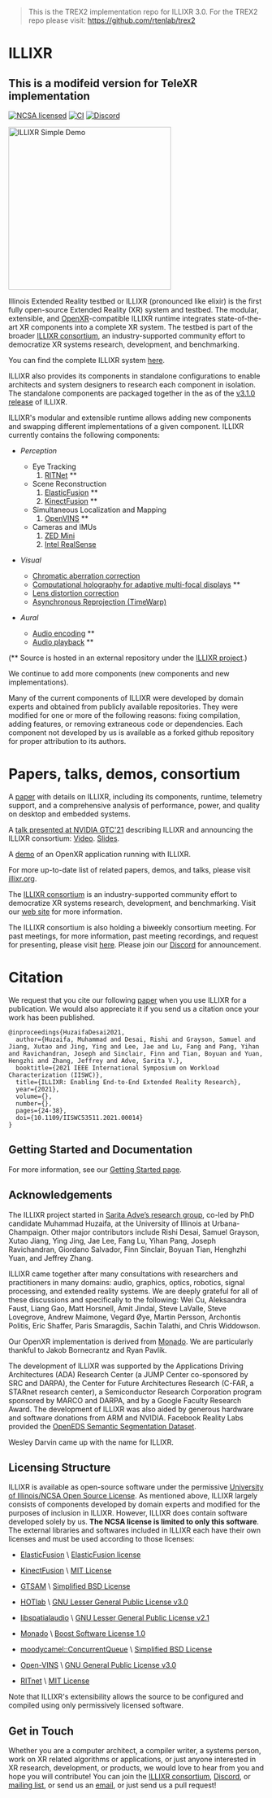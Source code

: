 > This is the TREX2 implementation repo for ILLIXR 3.0. For the TREX2 repo please visit: https://github.com/rtenlab/trex2

# ILLIXR

## This is a modifeid version for TeleXR implementation

[![NCSA licensed](https://img.shields.io/badge/license-NCSA-blue.svg)](LICENSE)
[![CI](https://github.com/ILLIXR/ILLIXR/workflows/illixr-tests-master/badge.svg)](https://github.com/ILLIXR/ILLIXR/actions)
[![Discord](https://img.shields.io/discord/830812443189444698?logo=discord&logoColor=white&label=Discord)][47]


<a href="https://youtu.be/GVcCW8WgEDY">
    <img
        alt="ILLIXR Simple Demo"
        src="https://img.youtube.com/vi/GVcCW8WgEDY/0.jpg"
        style="width: 320px"
        class="center"
    >
</a>

Illinois Extended Reality testbed or ILLIXR (pronounced like elixir) is
    the first fully open-source Extended Reality (XR) system and testbed.
The modular, extensible, and [OpenXR][26]-compatible ILLIXR runtime
    integrates state-of-the-art XR components into a complete XR system.
The testbed is part of the broader [ILLIXR consortium][37],
    an industry-supported community effort to democratize XR systems
    research, development, and benchmarking.

You can find the complete ILLIXR system [here][38].

ILLIXR also provides its components in standalone configurations to enable architects and
    system designers to research each component in isolation.
The standalone components are packaged together in the as of the [v3.1.0 release][39] of ILLIXR. 

ILLIXR's modular and extensible runtime allows adding new components and swapping different
    implementations of a given component.
ILLIXR currently contains the following components: 

-   *Perception*
    -   Eye Tracking
        1.  [RITNet][3] **
    -   Scene Reconstruction
        1.  [ElasticFusion][2] **
        2.  [KinectFusion][40] **
    -   Simultaneous Localization and Mapping
        1.  [OpenVINS][1] **
    -   Cameras and IMUs
        1.  [ZED Mini][42]
        2.  [Intel RealSense][41]

-   *Visual*
    -   [Chromatic aberration correction][5]
    -   [Computational holography for adaptive multi-focal displays][6] **
    -   [Lens distortion correction][5]
    -   [Asynchronous Reprojection (TimeWarp)][5]

-   *Aural*
    -   [Audio encoding][4] **
    -   [Audio playback][4] **

(** Source is hosted in an external repository under the [ILLIXR project][7].)

We continue to add more components (new components and new implementations). 

Many of the current components of ILLIXR were developed by domain experts and obtained from
    publicly available repositories.
They were modified for one or more of the following reasons: fixing compilation, adding features,
    or removing extraneous code or dependencies.
Each component not developed by us is available as a forked github repository for
    proper attribution to its authors.

# Papers, talks, demos, consortium

A [paper][8] with details on ILLIXR, including its components, runtime, telemetry support,
    and a comprehensive analysis of performance, power, and quality on desktop and embedded systems.

A [talk presented at NVIDIA GTC'21][42] describing ILLIXR and announcing the ILLIXR consortium:
    [Video][43].
    [Slides][44]. 

A [demo][45] of an OpenXR application running with ILLIXR.

For more up-to-date list of related papers, demos, and talks, please visit [illixr.org][37].

The [ILLIXR consortium][37] is an industry-supported community effort to democratize
    XR systems research, development, and benchmarking.
Visit our [web site][37] for more information.

The ILLIXR consortium is also holding a biweekly consortium meeting. For past meetings, for more information, past meeting recordings, and request for presenting, please visit [here][50]. Please join our [Discord][47] for announcement. 

# Citation

We request that you cite our following [paper][8] when you use ILLIXR for a publication.
We would also appreciate it if you send us a citation once your work has been published.

```
@inproceedings{HuzaifaDesai2021,
  author={Huzaifa, Muhammad and Desai, Rishi and Grayson, Samuel and Jiang, Xutao and Jing, Ying and Lee, Jae and Lu, Fang and Pang, Yihan and Ravichandran, Joseph and Sinclair, Finn and Tian, Boyuan and Yuan, Hengzhi and Zhang, Jeffrey and Adve, Sarita V.},
  booktitle={2021 IEEE International Symposium on Workload Characterization (IISWC)}, 
  title={ILLIXR: Enabling End-to-End Extended Reality Research}, 
  year={2021},
  volume={},
  number={},
  pages={24-38},
  doi={10.1109/IISWC53511.2021.00014}
}
```

## Getting Started and Documentation

For more information, see our [Getting Started page][33].


## Acknowledgements

The ILLIXR project started in [Sarita Adve’s research group][9],
    co-led by PhD candidate Muhammad Huzaifa, at the University of Illinois at Urbana-Champaign.
Other major contributors include
    Rishi Desai,
    Samuel Grayson,
    Xutao Jiang,
    Ying Jing,
    Jae Lee,
    Fang Lu,
    Yihan Pang,
    Joseph Ravichandran,
    Giordano Salvador,
    Finn Sinclair,
    Boyuan Tian,
    Henghzhi Yuan,
    and
    Jeffrey Zhang.

ILLIXR came together after many consultations with researchers and practitioners in many domains:
    audio,
    graphics,
    optics,
    robotics,
    signal processing,
    and
    extended reality systems.
We are deeply grateful for all of these discussions and specifically to the following:
    Wei Cu,
    Aleksandra Faust,
    Liang Gao,
    Matt Horsnell,
    Amit Jindal,
    Steve LaValle,
    Steve Lovegrove,
    Andrew Maimone,
    Vegard &#216;ye,
    Martin Persson,
    Archontis Politis,
    Eric Shaffer,
    Paris Smaragdis,
    Sachin Talathi,
    and
    Chris Widdowson.

Our OpenXR implementation is derived from [Monado][10].
We are particularly thankful to Jakob Bornecrantz and Ryan Pavlik.

The development of ILLIXR was supported by
    the Applications Driving Architectures (ADA) Research Center
        (a JUMP Center co-sponsored by SRC and DARPA),
    the Center for Future Architectures Research (C-FAR, a STARnet research center),
    a Semiconductor Research Corporation program sponsored by MARCO and DARPA,
    and
    by a Google Faculty Research Award.
The development of ILLIXR was also aided by generous hardware and software donations
    from ARM and NVIDIA.
Facebook Reality Labs provided the [OpenEDS Semantic Segmentation Dataset][11].

Wesley Darvin came up with the name for ILLIXR.

## Licensing Structure

ILLIXR is available as open-source software under the permissive
    [University of Illinois/NCSA Open Source License][34].
As mentioned above, ILLIXR largely consists of components developed by domain experts and
    modified for the purposes of inclusion in ILLIXR.
However, ILLIXR does contain software developed solely by us.
**The NCSA license is limited to only this software**.
The external libraries and softwares included in ILLIXR each have their own licenses and
    must be used according to those licenses:

-   [ElasticFusion][14] \ [ElasticFusion license][15]

-   [KinectFusion][40] \ [MIT License][46]

-   [GTSAM][27] \ [Simplified BSD License][28]

-   [HOTlab][20] \ [GNU Lesser General Public License v3.0][21]

-   [libspatialaudio][18] \ [GNU Lesser General Public License v2.1][19]

-   [Monado][22] \ [Boost Software License 1.0][23]

-   [moodycamel::ConcurrentQueue][31] \ [Simplified BSD License][32]

-   [Open-VINS][12] \ [GNU General Public License v3.0][13]

-   [RITnet][16] \ [MIT License][17]

Note that ILLIXR's extensibility allows the source to be configured and compiled using only
    permissively licensed software.


## Get in Touch

Whether you are a computer architect, a compiler writer, a systems person, work on XR related algorithms
    or applications, or just anyone interested in XR research, development, or products,
    we would love to hear from you and hope you will contribute!
You can join
    the [ILLIXR consortium][37],
    [Discord][47],
    or [mailing list][48],
    or send us an [email][49],
    or just send us a pull request!


[//]: # (- References -)

[1]:    https://github.com/ILLIXR/open_vins
[2]:    https://github.com/ILLIXR/ElasticFusion
[3]:    https://github.com/ILLIXR/RITnet
[4]:    https://github.com/ILLIXR/audio_pipeline
[5]:    https://github.com/ILLIXR/visual_postprocessing
[6]:    https://github.com/ILLIXR/HOTlab
[7]:    https://github.com/ILLIXR
[8]:    https://ieeexplore.ieee.org/abstract/document/9668280
[9]:    http://rsim.cs.illinois.edu
[10]:   https://monado.dev
[11]:   https://research.fb.com/programs/openeds-challenge
[12]:   https://github.com/rpng/open_vins
[13]:   https://www.gnu.org/licenses/gpl-3.0.html
[14]:   https://github.com/mp3guy/ElasticFusion
[15]:   https://github.com/mp3guy/ElasticFusion/blob/master/LICENSE.txt
[16]:   https://github.com/AayushKrChaudhary/RITnet
[17]:   https://github.com/AayushKrChaudhary/RITnet/blob/master/License.md
[18]:   https://github.com/videolabs/libspatialaudio
[19]:   https://www.gnu.org/licenses/old-licenses/lgpl-2.1.html
[20]:   https://github.com/MartinPersson/HOTlab
[21]:   https://www.gnu.org/licenses/lgpl-3.0.html
[22]:   https://gitlab.freedesktop.org/monado/monado
[23]:   https://choosealicense.com/licenses/bsl-1.0
[24]:   https://gitter.im/ILLIXR/community
[25]:   https://github.com/ILLIXR/ILLIXR/releases
[26]:   https://www.khronos.org/openxr
[27]:   https://github.com/ILLIXR/gtsam
[28]:   https://github.com/borglab/gtsam/blob/develop/LICENSE.BSD
[31]:   https://github.com/cameron314/concurrentqueue
[32]:   https://github.com/cameron314/concurrentqueue/blob/master/LICENSE.md
[33]:   https://illixr.github.io/ILLIXR/getting_started/
[34]:   https://illixr.github.io/ILLIXR/LICENSE/
[35]:   https://illixr.github.io/ILLIXR/illixr_plugins/
[36]:   https://illixr.github.io/ILLIXR/writing_your_plugin/
[37]:   http://illixr.org
[38]:   https://github.com/ILLIXR/ILLIXR
[39]:   https://github.com/ILLIXR/ILLIXR/releases/tag/v3.1.0
[40]:   https://github.com/ILLIXR/KinectFusionApp/tree/illixr-integration
[41]:   https://github.com/ILLIXR/ILLIXR/tree/master/realsense
[42]:   https://www.stereolabs.com/zed-mini/
[43]:   https://youtu.be/ZY98lWksnpM
[44]:   https://ws.engr.illinois.edu/sitemanager/getfile.asp?id=2971
[45]:   https://youtu.be/GVcCW8WgEDY
[46]:   https://github.com/chrdiller/KinectFusionApp/blob/master/LICENSE.txt
[47]:   https://discord.gg/upkvy7x3W4
[48]:   mailto:lists@lists.cs.illinois.edu?subject=sub%20illixr-community
[49]:   mailto:illixr@cs.illinois.edu
[50]:   https://illixr.org/open_meetings
